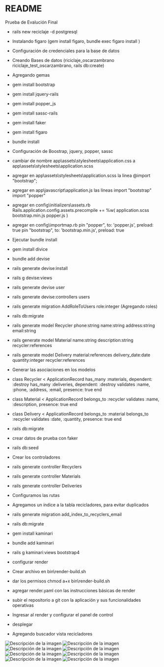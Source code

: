 # README

Prueba de Evalución Final

* rails new reciclaje -d postgresql
* Instalando figaro (gem install figaro, bundle exec figaro install )
* Configuración de credenciales para la base de datos
* Creando Bases de datos (riciclaje_oscarzambrano riciclaje_test_oscarzambrano, rails db:create)
* Agregando gemas
* gem install bootstrap
* gem install jquery-rails
* gem install popper_js
* gem install sassc-rails
* gem install faker
* gem install figaro
* bundle install
* Configuración de Boostrap, jquery, popper, sassc
* cambiar de nombre app\assets\stylesheets\application.css a app\assets\stylesheets\application.scss
* agregar en app\assets\stylesheets\application.scss la linea @import "bootstrap";
* agregar en app\javascript\application.js las líneas import "bootstrap" import "popper"
* agregar en config\initializers\assets.rb Rails.application.config.assets.precompile += %w( application.scss bootstrap.min.js popper.js )
* agregar en config\importmap.rb pin "popper", to: 'popper.js', preload: true pin "bootstrap", to: 'bootstrap.min.js', preload: true
* Ejecutar bundle install
* gem install divice
* bundle add devise
* rails generate devise:install
* rails g devise:views
* rails generate devise user
* rails generate devise:controllers users
* rails generate migration AddRoleToUsers role:integer (Agregando roles)
* rails db:migrate
* rails generate model Recycler phone:string name:string address:string email:string
* rails generate model Material name:string description:string recycler:references
* rails generate model Delivery material:references delivery_date:date quantity:integer recycler:references
* Generar las asociaciones en los modelos
* class Recycler < ApplicationRecord
    has_many :materials, dependent: :destroy
    has_many :deliveries, dependent: :destroy
    validates :name, :phone, :address, :email, presence: true
end
* class Material < ApplicationRecord
  belongs_to :recycler
  validates :name, :description, presence: true
end
* class Delivery < ApplicationRecord
  belongs_to :material
  belongs_to :recycler
  validates :date, :quantity, presence: true
end
* rails db:migrate
* crear datos de prueba con faker
* rails db:seed
* Crear los controladores
* rails generate controller Recyclers
* rails generate controller Materials
* rails generate controller Deliveries
* Configuramos las rutas

* Agregamos un índice a la tabla recicladores, para evitar duplicados
* rails generate migration add_index_to_recyclers_email
* rails db:migrate
* gem install kaminari
* bundle add kaminari
* rails g kaminari:views bootstrap4
* configurar render
* Crear archivo en  bin\render-build.sh
* dar los permisos chmod a+x bin\render-build.sh
* agregar render.yaml con las instrucciones básicas de render
* subir el repositorio a git con la aplicación y sus funcionalidades operativas
* Ingresar al render y configurar el panel de control
* desplegar
* Agregando buscador vista recicladores


<image src="/imagenes/1.png" alt="Descripción de la imagen">
<image src="/imagenes/2.png" alt="Descripción de la imagen">
<image src="/imagenes/3.png" alt="Descripción de la imagen">
<image src="/imagenes/4.png" alt="Descripción de la imagen">
<image src="/imagenes/5.png" alt="Descripción de la imagen">
<image src="/imagenes/6.png" alt="Descripción de la imagen">
<image src="/imagenes/7.png" alt="Descripción de la imagen">
<image src="/imagenes/8.png" alt="Descripción de la imagen">